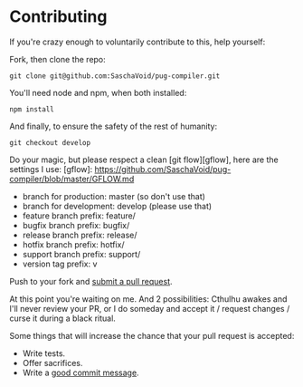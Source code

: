 # Contributing

If you're crazy enough to voluntarily contribute to this, help yourself:

Fork, then clone the repo:

    git clone git@github.com:SaschaVoid/pug-compiler.git

You'll need node and npm, when both installed:

    npm install

And finally, to ensure the safety of the rest of humanity:

    git checkout develop

Do your magic, but please respect a clean [git flow][gflow], here are the settings I use:
[gflow]: https://github.com/SaschaVoid/pug-compiler/blob/master/GFLOW.md
- branch for production: master (so don't use that)
- branch for development: develop (please use that)
- feature branch prefix: feature/
- bugfix branch prefix: bugfix/
- release branch prefix: release/
- hotfix branch prefix: hotfix/
- support branch prefix: support/
- version tag prefix: v

Push to your fork and [submit a pull request][pr].

[pr]: https://github.com/SaschaVoid/pug-compiler/compare/

At this point you're waiting on me. And 2 possibilities: Cthulhu awakes and I'll never review your PR, or I do someday and accept it / request changes / curse it during a black ritual.

Some things that will increase the chance that your pull request is accepted:

* Write tests.
* Offer sacrifices.
* Write a [good commit message][commit].

[commit]: http://tbaggery.com/2008/04/19/a-note-about-git-commit-messages.html
